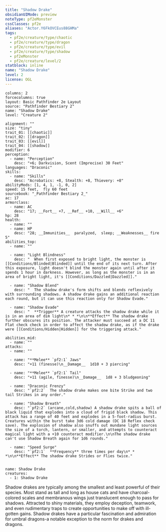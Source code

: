 ```yaml
---
title: "Shadow Drake"
obsidianUIMode: preview
noteType: pf2eMonster
cssClasses: pf2e
aliases: "Actor.Y6FkOVCEus88GHMa" 
tags:
  - pf2e/creature/type/chaotic
  - pf2e/creature/type/dragon
  - pf2e/creature/type/evil
  - pf2e/creature/type/shadow
  - pf2eMonster
  - pf2e/creature/level/2
statblock: inline
name: "Shadow Drake"
level: 2
license: OGL
---
```


```statblock
columns: 2
forcecolumns: true
layout: Basic Pathfinder 2e Layout
source: "Pathfinder Bestiary 2"
name: "Shadow Drake"
level: "Creature 2"

alignment: ""
size: "tiny"
trait_01: [[chaotic]]
trait_02: [[dragon]]
trait_03: [[evil]]
trait_04: [[shadow]]
modifier: 6
perception:
  - name: "Perception"
    desc: "+6; Darkvision, Scent (Imprecise) 30 Feet"
languages: "Draconic"
skills:
  - name: "Skills"
    desc: "Acrobatics: +8, Stealth: +8, Thievery: +8"
abilityMods: [1, 4, 1, -1, 0, 2]
speed: 15 feet,  fly 60 feet
sourcebook: "_Pathfinder Bestiary 2_"
ac: 17
armorclass:
  - name: AC
    desc: "17; __Fort__ +7, __Ref__ +10, __Will__ +6"
hp: 28
health:
  - name: ""
  - name: HP
    desc: "28; __Immunities__  paralyzed,  sleep; __Weaknesses__ fire 5"
abilities_top:
  - name: ""

  - name: "Light Blindness"
    desc: "  When first exposed to bright light, the monster is [[Conditions/Blinded|Blinded]] until the end of its next turn. After this exposure, light doesn't blind the monster again until after it spends 1 hour in darkness. However, as long as the monster is in an area of bright light, it's [[Conditions/Dazzled|Dazzled]]."

  - name: "Shadow Blend"
    desc: "  The shadow drake's form shifts and blends reflexively with surrounding shadows. A shadow drake gains an additional reaction each round, but it can use this reaction only for Shadow Evade."

  - name: "Shadow Evade"
    desc: "  **Trigger** A creature attacks the shadow drake while it is in an area of dim light\n* * *\n\n**Effect** The shadow drake further obscures its position. The attacker must succeed at a DC 11 Flat check check in order to affect the shadow drake, as if the drake were [[Conditions/Hidden|Hidden]] for the triggering attack."

abilities_mid:
  - name: ""
attacks:
  - name: ""

  - name: "**Melee** `pf2:1` Jaws"
    desc: "+11 (finesse)\n__Damage__  1d10 + 3 piercing"

  - name: "**Melee** `pf2:1` Tail"
    desc: "+11 (agile, finesse)\n__Damage__  1d8 + 3 bludgeoning"

  - name: "Draconic Frenzy"
    desc: "`pf2:2`  The shadow drake makes one bite Strike and two tail Strikes in any order."

  - name: "Shadow Breath"
    desc: "`pf2:2` (arcane,cold,shadow) A shadow drake spits a ball of black liquid that explodes into a cloud of frigid black shadow. This attack has a range of 40 feet and explodes in a 5-foot-radius burst. Creatures within the burst take 3d6 cold damage (DC 18 Reflex check save). The explosion of shadow also snuffs out mundane light sources the size of a torch, lantern, or smaller, and attempts to counteract magical light with a +10 counteract modifier.\n\nThe shadow drake can't use Shadow Breath again for 1d6 rounds."

  - name: "Speed Surge"
    desc: "`pf2:1`  **Frequency** three times per day\n* * *\n\n**Effect** The shadow drake Strides or Flies twice."
 
```

```encounter-table
name: Shadow Drake
creatures:
  - 1: Shadow Drake
```



Shadow drakes are typically among the smallest and least powerful of their species. Most stand as tall and long as house cats and have charcoal-colored scales and membranous wings just translucent enough to pass for shadows. Attracted to shiny materials, they employ deception, teamwork, and even rudimentary traps to create opportunities to make off with ill-gotten gains. Shadow drakes have a particular fascination and admiration for umbral dragons-a notable exception to the norm for drakes and dragons.
